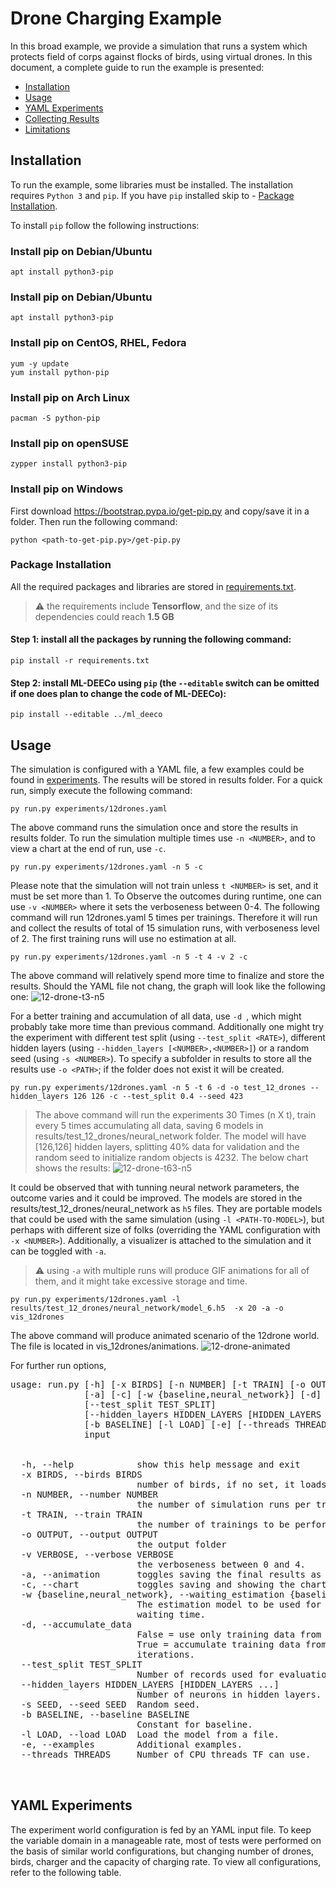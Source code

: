 # Drone Charging Example
In this broad example, we provide a simulation that runs a system which protects field of corps against flocks of birds, using virtual drones. In this document, a complete guide to run the example is presented:

- [Installation](#installation)
- [Usage](#usage)
- [YAML Experiments](#yaml-experiments)
- [Collecting Results](#results)
- [Limitations](#limitations)


## Installation
To run the example, some libraries must be installed. The installation requires `Python 3` and `pip`. If you have `pip` installed skip to - [Package Installation](#package-installation).

To install `pip` follow the following instructions:

### Install pip on Debian/Ubuntu 
```
apt install python3-pip            
```
### Install pip on Debian/Ubuntu
```
apt install python3-pip
```
### Install pip on CentOS, RHEL, Fedora
```
yum -y update
yum install python-pip
```
### Install pip on Arch Linux
```
pacman -S python-pip
```
### Install pip on openSUSE
```
zypper install python3-pip
```
### Install pip on Windows
First download https://bootstrap.pypa.io/get-pip.py and copy/save it in a folder. Then run the following command:
```
python <path-to-get-pip.py>/get-pip.py
```
### Package Installation
All the required packages and libraries are stored in [requirements.txt](requirements.txt).
> :warning: the requirements include **Tensorflow**, and the size of its dependencies could reach **1.5 GB**

#### Step 1: install all the packages by running the following command:
```
pip install -r requirements.txt
```
#### Step 2: install ML-DEECo using `pip` (the `--editable` switch can be omitted if one does plan to change the code of ML-DEECo):
```
pip install --editable ../ml_deeco
```

## Usage
The simulation is configured with a YAML file, a few examples could be found in [experiments](/experiments/). The results will be stored in results folder. For a quick run, simply execute the following command:

```
py run.py experiments/12drones.yaml
```

The above command runs the simulation once and store the results in results folder. To run the simulation multiple times use `-n <NUMBER>`, and to view a chart at the end of run, use `-c`.


```
py run.py experiments/12drones.yaml -n 5 -c
```

Please note that the simulation will not train unless `t <NUMBER>` is set, and it must be set more than 1. To Observe the outcomes during runtime, one can use `-v <NUMBER>` where it sets the verboseness between 0-4. The following command will run 12drones.yaml 5 times per trainings. Therefore it will run and collect the results of total of 15 simulation runs, with verboseness level of 2. The first training runs will use no estimation at all.

```
py run.py experiments/12drones.yaml -n 5 -t 4 -v 2 -c
```

The above command will relatively spend more time to finalize and store the results. Should the YAML file not chang, the graph will look like the following one:
![12-drone-t3-n5](results/output/12drones_neural_network.png)

For a better training and accumulation of all data, use `-d `, which might probably take more time than previous command. Additionally one might try the experiment with different test split (using `--test_split <RATE>`), different hidden layers (using `--hidden_layers [<NUMBER>,<NUMBER>]`) or a random seed (using `-s <NUMBER>`). To specify a subfolder in results to store all the results use `-o <PATH>`; if the folder does not exist it will be created.

```
py run.py experiments/12drones.yaml -n 5 -t 6 -d -o test_12_drones --hidden_layers 126 126 -c --test_split 0.4 --seed 423
```
> The above command will run the experiments 30 Times (n X t), train every 5 times accumulating all data, saving 6 models in results/test_12_drones/neural_network folder. The model will have [126,126] hidden layers, splitting 40% data for validation and the random seed to initialize random objects is 4232. The below chart shows the results:
![12-drone-t63-n5](results/test_12_drones/12drones_neural_network.png)

It could be observed that with tunning neural network parameters, the outcome varies and it could be improved. The models are stored in the results/test_12_drones/neural_network as `h5` files. They are portable models that could be used with the same simulation (using `-l <PATH-TO-MODEL>`), but perhaps with different size of folks (overriding the YAML configuration with `-x <NUMBER>`). Additionally, a visualizer is attached to the simulation and it can be toggled with `-a`.
> :warning: using *`-a`* with multiple runs will produce GIF animations for all of them, and it might take excessive storage and time.

```
py run.py experiments/12drones.yaml -l results/test_12_drones/neural_network/model_6.h5  -x 20 -a -o vis_12drones
```
The above command will produce animated scenario of the 12drone world. The file is located in vis_12drones/animations.
![12-drone-animated](results/vis_12drones/animations/12drones_1_1.gif)

For further run options, 
<pre>
usage: run.py [-h] [-x BIRDS] [-n NUMBER] [-t TRAIN] [-o OUTPUT] [-v VERBOSE]
              [-a] [-c] [-w {baseline,neural_network}] [-d]
              [--test_split TEST_SPLIT]
              [--hidden_layers HIDDEN_LAYERS [HIDDEN_LAYERS ...]] [-s SEED]
              [-b BASELINE] [-l LOAD] [-e] [--threads THREADS]
              input
         

  -h, --help            show this help message and exit
  -x BIRDS, --birds BIRDS 
                        number of birds, if no set, it loads from yaml file.
  -n NUMBER, --number NUMBER
                        the number of simulation runs per training.
  -t TRAIN, --train TRAIN
                        the number of trainings to be performed.
  -o OUTPUT, --output OUTPUT
                        the output folder
  -v VERBOSE, --verbose VERBOSE
                        the verboseness between 0 and 4.
  -a, --animation       toggles saving the final results as a GIF animation.
  -c, --chart           toggles saving and showing the charts.
  -w {baseline,neural_network}, --waiting_estimation {baseline,neural_network}
                        The estimation model to be used for predicting charger
                        waiting time.
  -d, --accumulate_data
                        False = use only training data from last iteration.
                        True = accumulate training data from all previous
                        iterations.
  --test_split TEST_SPLIT
                        Number of records used for evaluation.
  --hidden_layers HIDDEN_LAYERS [HIDDEN_LAYERS ...]
                        Number of neurons in hidden layers.
  -s SEED, --seed SEED  Random seed.
  -b BASELINE, --baseline BASELINE
                        Constant for baseline.
  -l LOAD, --load LOAD  Load the model from a file.
  -e, --examples        Additional examples.
  --threads THREADS     Number of CPU threads TF can use.

  </pre>  

  ## YAML Experiments
  The experiment world configuration is fed by an YAML input file. To keep the variable domain in a manageable rate, most of tests were performed on the basis of similar world configurations, but changing number of drones, birds, charger and the capacity of charging rate. To view all configurations, refer to the following table.
